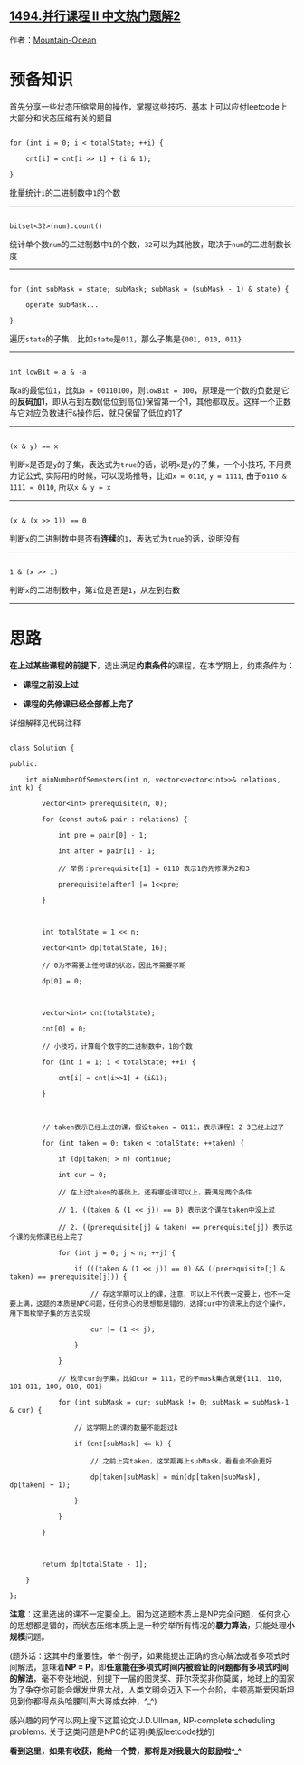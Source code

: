 ## [1494.并行课程 II 中文热门题解2](https://leetcode.cn/problems/parallel-courses-ii/solutions/100000/cchao-qing-xi-de-si-lu-chao-xiang-xi-de-zqs3i)

作者：[Mountain-Ocean](https://leetcode.cn/u/Mountain-Ocean)

# 预备知识
首先分享一些状态压缩常用的操作，掌握这些技巧，基本上可以应付leetcode上大部分和状态压缩有关的题目
```
for (int i = 0; i < totalState; ++i) {
    cnt[i] = cnt[i >> 1] + (i & 1);
}
```
批量统计```i```的二进制数中```1```的个数

---------------------------------------------------------------------------------------------------------------
```
bitset<32>(num).count()
```

统计单个数```num```的二进制数中```1```的个数，```32```可以为其他数，取决于```num```的二进制数长度

---------------------------------------------------------------------------------------------------------------
```
for (int subMask = state; subMask; subMask = (subMask - 1) & state) {
    operate subMask...
}
```
遍历```state```的子集，比如```state```是```011```，那么子集是```{001, 010, 011}```

---------------------------------------------------------------------------------------------------------------

```
int lowBit = a & -a
```
取```a```的最低位```1```，比如```a = 00110100```，则```lowBit = 100```，原理是一个数的负数是它的**反码加1**，即从右到左数(低位到高位)保留第一个1，其他都取反。这样一个正数与它对应负数进行```&```操作后，就只保留了低位的1了

---------------------------------------------------------------------------------------------------------------

```
(x & y) == x 
```
判断```x```是否是```y```的子集，表达式为```true```的话，说明```x```是```y```的子集，一个小技巧, 不用费力记公式, 实际用的时候，可以现场推导，比如```x = 0110```, ```y = 1111```, 由于```0110 & 1111 = 0110```, 所以```x & y = x```

---------------------------------------------------------------------------------------------------------------

```
(x & (x >> 1)) == 0
```
判断```x```的二进制数中是否有**连续**的```1```，表达式为```true```的话，说明没有

---------------------------------------------------------------------------------------------------------------

```
1 & (x >> i)
```

判断```x```的二进制数中，第```i```位是否是```1```，从左到右数

---------------------------------------------------------------------------------------------------------------


# 思路
**在上过某些课程的前提下**，选出满足**约束条件**的课程，在本学期上，约束条件为：
- **课程之前没上过**
- **课程的先修课已经全部都上完了**

详细解释见代码注释

```
class Solution {
public:
    int minNumberOfSemesters(int n, vector<vector<int>>& relations, int k) {
        vector<int> prerequisite(n, 0);
        for (const auto& pair : relations) {
            int pre = pair[0] - 1;
            int after = pair[1] - 1;
            // 举例：prerequisite[1] = 0110 表示1的先修课为2和3
            prerequisite[after] |= 1<<pre;
        }

        int totalState = 1 << n;
        vector<int> dp(totalState, 16);
        // 0为不需要上任何课的状态，因此不需要学期
        dp[0] = 0;

        vector<int> cnt(totalState);
        cnt[0] = 0;
        // 小技巧，计算每个数字的二进制数中，1的个数
        for (int i = 1; i < totalState; ++i) {
            cnt[i] = cnt[i>>1] + (i&1);
        }

        // taken表示已经上过的课，假设taken = 0111，表示课程1 2 3已经上过了
        for (int taken = 0; taken < totalState; ++taken) {
            if (dp[taken] > n) continue;
            int cur = 0;
            // 在上过taken的基础上，还有哪些课可以上，要满足两个条件
            // 1. ((taken & (1 << j)) == 0) 表示这个课在taken中没上过
            // 2. ((prerequisite[j] & taken) == prerequisite[j]) 表示这个课的先修课已经上完了
            for (int j = 0; j < n; ++j) {
                if (((taken & (1 << j)) == 0) && ((prerequisite[j] & taken) == prerequisite[j])) {
                    // 存这学期可以上的课，注意，可以上不代表一定要上，也不一定要上满，这题的本质是NPC问题，任何贪心的思想都是错的，选择cur中的课来上的这个操作，用下面枚举子集的方法实现
                    cur |= (1 << j);
                }
            }
            // 枚举cur的子集，比如cur = 111，它的子mask集合就是{111, 110, 101 011, 100, 010, 001}
            for (int subMask = cur; subMask != 0; subMask = subMask-1 & cur) {
                // 这学期上的课的数量不能超过k
                if (cnt[subMask] <= k) {
                    // 之前上完taken，这学期再上subMask，看看会不会更好
                    dp[taken|subMask] = min(dp[taken|subMask], dp[taken] + 1);
                }
            }
        }
        
        return dp[totalState - 1];
    }
};
```

**注意**：这里选出的课不一定要全上。因为这道题本质上是NP完全问题，任何贪心的思想都是错的，而状态压缩本质上是一种穷举所有情况的**暴力算法**，只能处理**小规模**问题。
(题外话：这其中的重要性，举个例子，如果能提出正确的贪心解法或者多项式时间解法，意味着**NP = P**，即**任意能在多项式时间内被验证的问题都有多项式时间的解法**，毫不夸张地说，别提下一届的图灵奖、菲尔茨奖非你莫属，地球上的国家为了争夺你可能会爆发世界大战，人类文明会迈入下一个台阶，牛顿高斯爱因斯坦见到你都得点头哈腰叫声大哥或女神，^_^)
感兴趣的同学可以网上搜下这篇论文:J.D.Ullman, NP-complete scheduling problems. 关于这类问题是NPC的证明(美版leetcode找的)

**看到这里，如果有收获，能给一个赞，那将是对我最大的鼓励啦^_^**